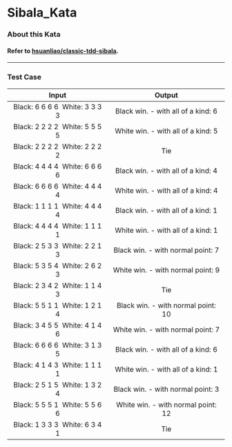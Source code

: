 # Sibala_Kata
### About this Kata
#### Refer to [hsuanliao/classic-tdd-sibala](https://github.com/hsuanliao/classic-tdd-sibala).

<hr>

### Test Case
| Input | Output |
| :----: | :----: |
| Black: 6 6 6 6&nbsp;&nbsp;White: 3 3 3 3 | Black win. - with all of a kind: 6 |
| Black: 2 2 2 2&nbsp;&nbsp;White: 5 5 5 5 | White win. - with all of a kind: 5 |
| Black: 2 2 2 2&nbsp;&nbsp;White: 2 2 2 2 | Tie |
| Black: 4 4 4 4&nbsp;&nbsp;White: 6 6 6 6 | Black win. - with all of a kind: 4 |
| Black: 6 6 6 6&nbsp;&nbsp;White: 4 4 4 4 | White win. - with all of a kind: 4 |
| Black: 1 1 1 1&nbsp;&nbsp;White: 4 4 4 4 | Black win. - with all of a kind: 1|
| Black: 4 4 4 4&nbsp;&nbsp;White: 1 1 1 1 | White win. - with all of a kind: 1|
| Black: 2 5 3 3&nbsp;&nbsp;White: 2 2 1 3 | Black win. - with normal point: 7 |
| Black: 5 3 5 4&nbsp;&nbsp;White: 2 6 2 3 | White win. - with normal point: 9 |
| Black: 2 3 4 2&nbsp;&nbsp;White: 1 1 4 3 | Tie |
| Black: 5 5 1 1&nbsp;&nbsp;White: 1 2 1 4 | Black win. - with normal point: 10 |
| Black: 3 4 5 5&nbsp;&nbsp;White: 4 1 4 6 | White win. - with normal point: 7 |
| Black: 6 6 6 6&nbsp;&nbsp;White: 3 1 3 5 | Black win. - with all of a kind: 6|
| Black: 4 1 4 3&nbsp;&nbsp;White: 1 1 1 1 | White win. - with all of a kind: 1|
| Black: 2 5 1 5&nbsp;&nbsp;White: 1 3 2 4 | Black win. - with normal point: 3 |
| Black: 5 5 5 1&nbsp;&nbsp;White: 5 5 6 6 | White win. - with normal point: 12 |
| Black: 1 3 3 3&nbsp;&nbsp;White: 6 3 4 1 | Tie |
